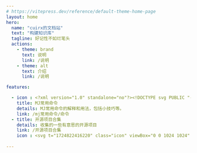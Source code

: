 ```yaml
---
# https://vitepress.dev/reference/default-theme-home-page
layout: home
hero:
  name: "cuirx的文档站"
  text: "构建知识库"
  tagline: 好记性不如烂笔头
  actions:
    - theme: brand
      text: 说明
      link: /说明
    - theme: alt
      text: 介绍
      link: /说明

features:

  - icon : <?xml version="1.0" standalone="no"?><!DOCTYPE svg PUBLIC "-//W3C//DTD SVG 1.1//EN" "http://www.w3.org/Graphics/SVG/1.1/DTD/svg11.dtd"><svg t="1724820792092" class="icon" viewBox="0 0 1072 1024" version="1.1" xmlns="http://www.w3.org/2000/svg" p-id="1487" xmlns:xlink="http://www.w3.org/1999/xlink" width="209.375" height="200"><path d="M954.83744 703.808a24 24 0 1 1 2.88 47.904L144.14144 800.072l47.304 78.648a24 24 0 0 1-5.88 31.368l-2.328 1.584a24 24 0 0 1-32.928-8.208l-61.608-102.408a31.2 31.2 0 0 1 24.888-47.232l841.224-50.016z" p-id="1488"></path><path d="M153.23744 867.104c17.016-0.36 31.56 6.24 47.112 18.576 3.888 3.096 7.776 6.48 12.6 10.872 1.848 1.68 9.672 8.952 11.712 10.8 21.24 19.368 35.112 27.24 52.896 27.72 18.624 0.504 32.304-6.24 56.232-25.32 7.728-6.216 11.856-9.504 15.984-12.6 19.848-15.024 36.168-22.728 56.16-23.16 19.776-0.408 36.24 6.24 55.728 19.512 2.784 1.92 5.616 3.936 9.168 6.504l8.688 6.384c23.184 16.848 37.2 23.208 56.592 23.208 19.152 0 30.648-5.784 49.056-21.888 0.48-0.408 7.704-6.816 9.936-8.712 19.152-16.512 34.44-24.552 55.872-25.008 17.544-0.36 32.904 4.8 50.448 15.024 5.76 3.36 11.52 7.056 22.104 13.992 23.808 15.36 38.904 21.384 59.544 21.384 20.592 0 33.504-5.616 53.136-20.4l10.008-7.56 2.88-2.16c18.12-13.224 33.024-19.872 52.392-20.28 34.56-0.72 76.368 18 127.224 55.008a24 24 0 0 1-28.224 38.808c-43.128-31.392-76.416-46.272-97.968-45.84-7.608 0.168-14.184 3.12-25.104 11.088-2.544 1.848-12.312 9.288-12.336 9.312-27.192 20.448-49.2 30.024-82.008 30.024-31.824 0-54.672-9.12-85.536-29.04a474 474 0 0 0-20.256-12.864c-10.584-6.168-18-8.64-25.296-8.496-7.752 0.144-14.088 3.48-25.56 13.368-1.92 1.68-8.976 7.92-9.672 8.496-26.304 23.04-47.64 33.744-80.64 33.744-31.872 0-54.168-10.104-84.816-32.4l-8.736-6.384c-3.168-2.328-5.616-4.08-7.92-5.64-12-8.184-19.872-11.352-27.696-11.184-7.632 0.144-15.696 3.96-28.224 13.44-3.552 2.688-7.128 5.52-15.024 11.88-32.04 25.512-54.528 36.648-87.456 35.76-32.16-0.888-54.912-13.8-83.928-40.248L180.59744 932c-4.08-3.744-7.2-6.456-10.08-8.736-7.584-6-12.48-8.232-16.224-8.16-16.968 0.36-45.288 21.12-81.288 64.08A24 24 0 0 1 36.21344 948.32c44.232-52.8 82.032-80.496 117.048-81.24zM762.04544 610.592c-32.952-97.2-65.112-170.496-96.168-219.672-34.152-54.048-94.176-121.056-179.928-200.52a24 24 0 0 1 32.64-35.208c88.536 82.032 151.104 151.92 187.872 210.096 34.824 55.128 69.84 136.008 105.432 242.976 18.84-0.888 35.712-0.72 50.64 0.552l7.32 0.72c21.216 2.448 45.024 7.728 71.448 15.84a24 24 0 1 1-14.064 45.888c-23.808-7.296-44.76-11.952-62.832-14.016-13.92-1.608-30.672-1.944-50.184-1.032a48 48 0 0 1-47.856-32.808l-4.32-12.816z" p-id="1489"></path><path d="M481.14944 161.408a24 24 0 0 1 32.52-9.72c130.32 70.272 226.08 140.328 287.256 210.672 61.032 70.176 112.92 162.72 155.832 277.56a24 24 0 1 1-44.976 16.8c-41.016-109.776-90.12-197.376-147.072-262.848-56.856-65.352-148.152-132.168-273.84-199.92a24 24 0 0 1-9.72-32.544zM400.43744 591.248c76.032 0 159.456 14.328 250.296 42.864a24 24 0 0 1-14.4 45.792c-86.4-27.12-165.048-40.656-235.92-40.656-69.312 0-144.96 21.024-227.016 63.456a24 24 0 1 1-22.056-42.624c88.464-45.744 171.48-68.832 249.072-68.832z" p-id="1490"></path><path d="M145.70144 53.816a24 24 0 0 1 32.616 9.408c65.76 119.232 98.904 229.368 98.904 330.432 0 101.424-31.68 201.744-94.608 300.624a24 24 0 0 1-40.488-25.776c58.2-91.44 87.12-182.952 87.12-274.848 0-92.208-30.84-194.64-92.952-307.224A24 24 0 0 1 145.70144 53.816z" p-id="1491"></path><path d="M135.04544 65.84A24 24 0 0 1 166.26944 52.568c124.392 50.184 233.736 129.048 327.816 236.376 61.608 70.272 110.664 164.664 145.8 264.768 11.856 33.72 21 65.52 25.344 86.088 0.96 4.512 1.632 8.256 1.992 11.208 0.24 2.184 0.384 4.08 0.288 6.144-0.096 2.472-0.096 2.472-1.44 7.632-3.672 9.504-3.672 9.504-24 16.2-14.544-4.728-14.544-4.728-17.64-8.928-2.064-2.808-2.064-2.808-3.024-4.56a46.08 46.08 0 0 1-2.376-5.28c-1.2-3.096-2.568-7.224-4.128-12.456a23.88 23.88 0 0 1-0.12-13.392l0.168-0.6-0.096-0.504a807.528 807.528 0 0 0-17.712-58.32L594.59744 569.6c-33.288-94.8-79.68-184.08-136.608-249.024-89.208-101.76-192.36-176.16-309.672-223.488a24 24 0 0 1-13.272-31.248zM940.55744 709.64a24 24 0 1 1 31.44 36.24c-53.856 46.704-95.544 79.248-125.568 97.92-9.648 5.976-21.312 13.104-35.04 21.36l-12.216 7.32a11574.72 11574.72 0 0 1-94.32 55.752 24 24 0 1 1-24.264-41.424c65.16-38.16 112.008-66.096 140.496-83.808 27.408-17.016 67.368-48.216 119.472-93.36z" p-id="1492"></path></svg>
    title: MJ常用命令
    details: MJ常用命令的解释和用法，包括小技巧等。
    link: /mj常用命令/命令
  - title: 开源项目合集
    details: 收集的一些有意思的开源项目
    link: /开源项目合集
    icon : <svg t="1724822416220" class="icon" viewBox="0 0 1024 1024" version="1.1" xmlns="http://www.w3.org/2000/svg" p-id="2496" width="200" height="200"><path d="M702.976 981.76H149.76c-57.088 0-103.424-46.336-103.424-103.424V306.688c0-57.088 46.336-103.424 103.424-103.424h553.216c57.088 0 103.424 46.336 103.424 103.424v571.648c0 57.088-46.592 103.424-103.424 103.424zM149.76 264.704c-23.04 0-41.984 18.944-41.984 41.984v571.648c0 23.04 18.944 41.984 41.984 41.984h553.216c23.04 0 41.984-18.944 41.984-41.984V306.688c0-23.04-18.944-41.984-41.984-41.984H149.76z" fill="#040000" p-id="2497"></path><path d="M873.984 890.112h-66.816c-16.896 0-30.72-13.824-30.72-30.72s13.824-30.72 30.72-30.72h66.816c25.344 0 46.08-20.736 46.08-46.08V152.576c0-25.344-20.736-46.08-46.08-46.08H294.144c-25.344 0-46.08 20.736-46.08 46.08v59.136c0 16.896-13.824 30.72-30.72 30.72s-30.72-13.824-30.72-30.72V152.576c0-59.392 48.128-107.52 107.52-107.52h579.84c59.392 0 107.52 48.128 107.52 107.52v630.272c0 59.136-48.384 107.264-107.52 107.264z" fill="#040000" p-id="2498"></path><path d="M771.072 521.984H82.944c-16.896 0-30.72-13.824-30.72-30.72s13.824-30.72 30.72-30.72h688.128c16.896 0 30.72 13.824 30.72 30.72s-13.824 30.72-30.72 30.72zM652.032 391.424H326.144c-15.616 0-28.16-12.544-28.16-28.16s12.544-28.16 28.16-28.16h325.888c15.616 0 28.16 12.544 28.16 28.16s-12.544 28.16-28.16 28.16z" fill="#040000" p-id="2499"></path><path d="M221.952 365.824m-33.792 0a33.792 33.792 0 1 0 67.584 0 33.792 33.792 0 1 0-67.584 0Z" fill="#040000" p-id="2500"></path></svg>
  
---
```


